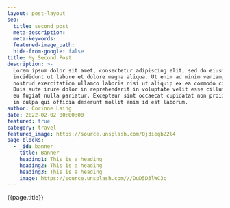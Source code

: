 ```yaml
---
layout: post-layout
seo:
  title: second post
  meta-description:
  meta-keywords:
  featured-image_path: 
  hide-from-google: false
title: My Second Post
description: >-
  Lorem ipsum dolor sit amet, consectetur adipiscing elit, sed do eiusmod tempor
  incididunt ut labore et dolore magna aliqua. Ut enim ad minim veniam, quis
  nostrud exercitation ullamco laboris nisi ut aliquip ex ea commodo consequat.
  Duis aute irure dolor in reprehenderit in voluptate velit esse cillum dolore
  eu fugiat nulla pariatur. Excepteur sint occaecat cupidatat non proident, sunt
  in culpa qui officia deserunt mollit anim id est laborum.
author: Corinne Laing
date: 2022-02-02 00:00:00
featured: true
category: travel
featured_image: https://source.unsplash.com/Oj3ieqbZ2l4
page_blocks:
  - _id: banner
    title: Banner
    heading1: This is a heading
    heading2: This is a heading
    heading3: This is a heading
    image: https://source.unsplash.com///DuD5D3lWC3c
---
```

<section>{{page.title}}</section>